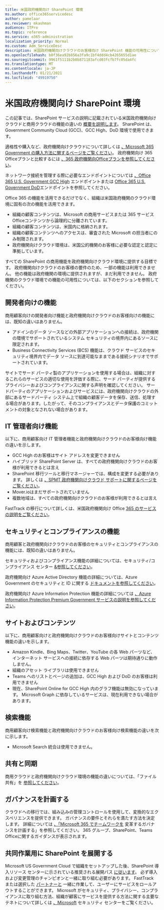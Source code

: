 ```yaml
---
title: 米国政府機関向け SharePoint 環境
ms.author: office365servicedesc
author: pamelaar
ms.reviewer: mkashman
audience: ITPro
ms.topic: reference
ms.service: o365-administration
localization_priority: Normal
ms.custom: Adm_ServiceDesc
description: 米国政府機関向けクラウドのお客様向け SharePoint 機能の可用性について説明します。
ms.openlocfilehash: b0f36ea92b856a3fa9c1bf4ddd4cb4265655d1ae
ms.sourcegitcommit: 9961f5111b2b8b871183afcd03fcfb7fc05da4fc
ms.translationtype: MT
ms.contentlocale: ja-JP
ms.lasthandoff: 01/21/2021
ms.locfileid: "49919750"
---
```

# <a name="sharepoint-for-us-government-environments"></a>米国政府機関向け SharePoint 環境

この記事では、SharePoint サービスの説明に記載されている米国政府機関向けクラウドと商用クラウドの機能の違いの [概要を説明します](/office365/servicedescriptions/sharepoint-online-service-description/sharepoint-online-service-description)。 SharePoint は、Government Community Cloud (GCC)、GCC High、DoD 環境で使用できます。 

適格性や購入など、政府機関向けクラウドについて詳しくは [、Microsoft 365 Government の購入方法に関するページをご覧ください](/office365/servicedescriptions/office-365-platform-service-description/office-365-us-government/microsoft-365-government-how-to-buy)。 政府機関向け 365 Officeプランと比較するには [、365 政府機関向Officeプランを参照してください](https://www.microsoft.com/microsoft-365/government/compare-office-365-government-plans?rtc=1#EligibilityRequirements)。

ネットワーク接続を管理する際に必要なエンドポイントについては [、Office 365 U.S. Government GCC High](/office365/enterprise/office-365-u-s-government-gcc-high-endpoints#sharepoint-online-and-onedrive-for-business) エンドポイントまたは [Office 365 U.S. Government DoD](/office365/enterprise/office-365-u-s-government-dod-endpoints#sharepoint-online-and-onedrive-for-business)エンドポイントを参照してください。

Office 365 の機能を活用できるだけでなく、組織は米国政府機関のクラウド環境に固有の次の機能を活用できます。

-   組織の顧客コンテンツは、Microsoft の商用サービスまたは 365 サービスOfficeコンテンツから論理的に分離されています。
-   組織の顧客コンテンツは、米国内に格納されます。
-   組織の顧客コンテンツへのアクセスは、審査された Microsoft の担当者にのみ制限されます。
-   政府機関向けクラウド環境は、米国公的機関のお客様に必要な認定と認定に準拠しています。

すべての SharePoint の商用機能を政府機関向けクラウド環境に提供する目標です。 政府機関向けクラウドのお客様の要件のため、一部の機能は利用できません。 他の機能は政府機関の環境に提供されますが、まだ利用できません。 政府機関のクラウド環境での機能の可用性については、以下のセクションを参照してください。

## <a name="developer-features"></a>開発者向けの機能

商用顧客向けの開発者向け機能と政府機関向けクラウドのお客様向けの機能には、既知の違いはありません。

- アドインのデータ ソースなどの外部アプリケーションへの接続は、政府機関の環境でサポートされているシステム セキュリティの境界内にあるソースに限定されます。
- Business Connectivity Services (BCS) 機能は、クラウド サービスのセキュリティ境界内でデータ ソースに到達可能なままである接続シナリオでサポートされています。

サイトでサード パーティ製のアプリケーションを使用する場合は、組織に対するこれらのサービスの適切な使用を評価する際に、サード パーティが提供するプライバシーおよびコンプライアンスに関する声明を確認してください。 サードパーティのアプリケーションおよびサービスには、政府機関向けクラウドの外部にあるサードパーティ システム上で組織の顧客データを保存、送信、処理する場合があります。したがって、そのコンプライアンスとデータ保護のコミットメントの対象となされない場合があります。 

## <a name="it-admin-features"></a>IT 管理者向け機能

以下に、商用顧客向け IT 管理者機能と政府機関向けクラウドのお客様向け機能の違いを示します。

- GCC High のお客様はサイト アドレスを変更できません
- ハイブリッド SharePoint Server は、すべての政府機関向けクラウドのお客様が利用できるとは言え
- SharePoint 移行ツールと移行マネージャーでは、構成を変更する必要があります。 詳しくは [、SPMT 政府機関向けクラウド サポートに関するページをご覧ください](/sharepointmigration/spmt-install-issues#government-cloud-support)。
- Mover.ioはまだサポートされていません
- 複数地域は、すべての政府機関向けクラウドのお客様が利用できるとは言え

FastTrack の移行について詳しくは、米国政府機関向け Office [365 のサービスの説明をご覧ください](/office365/servicedescriptions/office-365-platform-service-description/office-365-us-government/office-365-us-government#data-migrations-performed-by-fasttrack)。

## <a name="security-and-compliance-features"></a>セキュリティとコンプライアンスの機能

商用顧客と政府機関向けクラウドのお客様のセキュリティとコンプライアンスの機能には、既知の違いはありません。

セキュリティおよびコンプライアンス機能の詳細については、セキュリティ/コンプライアンス センター [&参照してください](https://docs.microsoft.com/office365/servicedescriptions/office-365-platform-service-description/office-365-securitycompliance-center)。

政府機関向け Azure Active Directory 機能の詳細については、Azure Government のセキュリティと ID に関する [ドキュメントを参照してください](/azure/azure-government/documentation-government-services-securityandidentity#azure-active-directory)。 

政府機関向け Azure Information Protection 機能の詳細については [、Azure Information Protection Premium Government サービスの説明を参照してください](/enterprise-mobility-security/solutions/ems-aip-premium-govt-service-description)。 

## <a name="sites-and-content"></a>サイトおよびコンテンツ

以下に、商用顧客向けと政府機関向けクラウドのお客様向けサイトとコンテンツ機能の違いを示します。

- Amazon Kindle、Bing Maps、Twitter、YouTube の各 Web パーツなど、インターネット サービスへの接続に依存する Web パーツは期待通りに動作しません。
- 組織のアセット ライブラリは使用できません
- Teams へのリストとページの追加は、GCC High および DoD のお客様は利用できません
- 現在、SharePoint Online for GCC High 内のグラフ機能は無効になっています。 Microsoft Graph に依存しているサービスは、現在利用できない場合があります。

## <a name="search-features"></a>検索機能

商用顧客向け検索機能と政府機関向けクラウドのお客様向け検索機能の違いを次に示します。

- Microsoft Search 統合は使用できません。

## <a name="sharing-and-sync"></a>共有と同期

商用クラウドと政府機関向けクラウド環境の機能の違いについては、「ファイル共有」を [参照してください](/office365/servicedescriptions/office-365-platform-service-description/office-365-us-government/gcc-high-and-dod#file-sharing)。

## <a name="plan-for-governance"></a>ガバナンスを計画する

クラウドへの移行では、組み込みの管理コントロールを使用して、変換的なエクスペリエンスを提供できます。 ガバナンスの要件とそれらを満たす方法を決定します。 詳細については [、「Microsoft 365 でチームワークを](https://resources.techcommunity.microsoft.com/teamwork-governance/) 変革するガバナンスを計画する」を参照してください。 365 グループ、SharePoint、Teams Officeに関するガイダンスが表示されます。

## <a name="deploy-sharepoint-for-collaboration"></a>共同作業用に SharePoint を展開する

Microsoft US Government Cloud で組織をセットアップした後、SharePoint 導入リソース センターに示されている推奨される展開パス [に従います](https://resources.techcommunity.microsoft.com/resources/SharePoint-adoption/)。 必ず導入および変更管理のチャンピオンと一緒に取り組む必要があります。
FastTrack または選択した [パートナーと](https://www.microsoft.com/fasttrack) 一緒に作業して、ユーザーにサービスをロールアウトすることができます。
Microsoft がセキュリティ、プライバシー、コンプライアンスに取り組む方法、組織が顧客にサービスを提供する方法に関する主要なテネトについて詳しくは [、Microsoft](https://www.microsoft.com/trust-center) セキュリティ センターをご覧ください。
